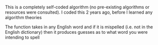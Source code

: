 This is a completely self-coded algorithm (no pre-existing algorithms or resources were consulted).
I coded this 2 years ago, before I learned any algorithm theories

The function takes in any English word and if it is mispelled (i.e. not in the English dictionary) then it produces guesses as to what word you were intending to spell
